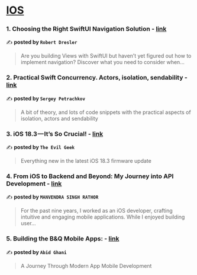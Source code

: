 
<h1><a href=https://medium.com/tag/ios/recommended target="_blank" rel="noopener noreferrer">IOS</a></h1>
<h3>1. Choosing the Right SwiftUI Navigation Solution - <a href="https://medium.com/@robertdresler/choosing-the-right-swiftui-navigation-solution-3a790413f531" target="_blank" rel="noopener noreferrer">link</a></h3>

✍️ **posted by `Robert Dresler`**

<blockquote>Are you building Views with SwiftUI but haven’t yet figured out how to implement navigation? Discover what you need to consider when…</blockquote>

<h3>2. Practical Swift Concurrency. Actors, isolation, sendability - <a href="https://medium.com/@petrachkovsergey/practical-swift-concurrency-actors-isolation-sendability-a51343c2e4db" target="_blank" rel="noopener noreferrer">link</a></h3>

✍️ **posted by `Sergey Petrachkov`**

<blockquote>A bit of theory, and lots of code snippets with the practical aspects of isolation, actors and sendability</blockquote>

<h3>3. iOS 18.3 — It’s So Crucial! - <a href="https://medium.com/@evilgeek/ios-18-3-its-so-crucial-dbcf3dfa8853" target="_blank" rel="noopener noreferrer">link</a></h3>

✍️ **posted by `The Evil Geek`**

<blockquote>Everything new in the latest iOS 18.3 firmware update</blockquote>

<h3>4. From iOS to Backend and Beyond: My Journey into API Development - <a href="https://medium.com/@manvendrasinghrathore/from-ios-to-backend-and-beyond-my-journey-into-api-development-6834634dcb50" target="_blank" rel="noopener noreferrer">link</a></h3>

✍️ **posted by `MANVENDRA SINGH RATHOR`**

<blockquote>For the past nine years, I worked as an iOS developer, crafting intuitive and engaging mobile applications. While I enjoyed building user…</blockquote>

<h3>5. Building the B&Q Mobile Apps: - <a href="https://medium.com/@abid.ghani/building-the-b-q-mobile-apps-ce69ab593797" target="_blank" rel="noopener noreferrer">link</a></h3>

✍️ **posted by `Abid Ghani`**

<blockquote>A Journey Through Modern App Mobile Development</blockquote>

